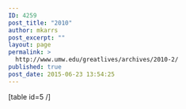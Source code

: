 ```yaml
---
ID: 4259
post_title: "2010"
author: mkarrs
post_excerpt: ""
layout: page
permalink: >
  http://www.umw.edu/greatlives/archives/2010-2/
published: true
post_date: 2015-06-23 13:54:25
---
```

[table id=5 /]

&nbsp;